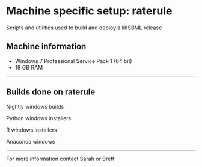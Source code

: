 # Machine specific setup: raterule
Scripts and utilities used to build and deploy a libSBML release

## Machine information

- Windows 7 Professional Service Pack 1 (64 bit)
- 18 GB RAM

-----------

## Builds done on raterule

Nightly windows builds

Python windows installers

R windows installers

Anaconda windows

----------

For more information contact Sarah or Brett
